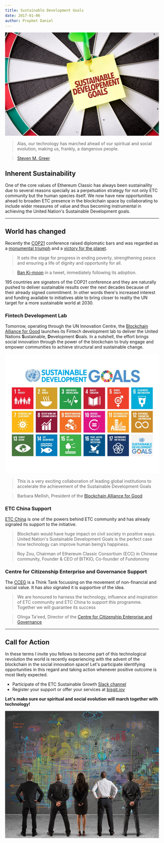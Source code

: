 ```yaml
---
title: Sustainable Development Goals
date: 2017-01-06
author: Prophet Daniel
---
```


![Sustainable Development Goals!](./KZNeqAF.jpg)

> Alas, our technology has marched ahead of our spiritual and social evolution, making us, frankly, a dangerous people. 

> [Steven M. Greer](http://www.goodreads.com/author/show/23515.Steven_M_Greer) 

## Inherent Sustainability

One of the core values of Ethereum Classic has always been sustainaility due to several reasons specially as a perpetuation strategy for not only ETC community but the human species itself.
We now have new opportunities ahead to broaden ETC presence in the blockchain space by collaborating to include wider measures of value and thus becoming instrumental in achieving the United Nation's Sustainable Development goals.
___

## World has changed

Recently the [COP21](http://www.un.org/sustainabledevelopment/cop21/) conference raised diplomatic bars and was regarded as a [monumental triumph](http://www.un.org/sustainabledevelopment/blog/2015/12/un-chief-hails-new-climate-change-agreement-as-monumental-triumph/#prettyPhoto) and a [victory for the planet](http://www.gouvernement.fr/en/universal-cop21-agreement-a-victory-for-the-planet).

> It sets the stage for progress in ending poverty, strengthening peace and ensuring a life of dignity and opportunity for all.

> [Ban Ki-moon](http://www.un.org/sg/) in a tweet, immediately following its adoption.


195 countries are signators of the COP21 conference and they are naturally pushed to deliver sustainable results over the next decades because of their already signed commitment.
In other words there's increased interest and funding available to initiatives able to bring closer to reality the UN target for a more sustainable world at 2030.

### Fintech Development Lab
Tomorrow, operating through the UN Innovation Centre, the [Blockchain Alliance for Good](http://www.bisgit.org/) launches its Fintech development lab to deliver the United Nations **S**ustainable, **D**evelopment **G**oals.
In a nutshell, the effort brings social innovation through the power of the blockchain to truly engage and empower communities to achieve structural and sustainable change.

![SDG infographic](./1*t2YXqyCJwrWiA4vN59raog.jpeg)


> This is a very exciting collaboration of leading global institutions to accelerate the achievement of the Sustainable Development Goals

> Barbara Mellish, President of the [Blockchain Alliance for Good](http://www.bisgit.org/)

### ETC China Support

[ETC China](http://www.etc.tm/) is one of the powers behind ETC community and has already signaled its support to the initiative. 

> Blockchain would have huge impact on civil society in positive ways.
> United Nation's Sustainable Development Goals is the perfect case how technology can improve human being’s happiness.

> Roy Zou, Chairman of Ethereum Classic Consortium (ECC) in Chinese community, Founder & CEO of BITKIO, Co-founder of Fundonomy

### Centre for Citizenship Enterprise and Governance Support

The [CCEG](http://www.cceg.org.uk/) is a Think Tank focussing on the movement of non-financial and social value. It has also signaled it is supportive of the idea.

> We are honoured to harness the technology, influence and inspiration of ETC community and ETC China to support this programme. Together we will guarantee its success

> Olinga Ta'eed, Director of the [Centre for Citizenship Enterprise and Governance](http://www.cceg.org.uk/)

___

## Call for Action
In these terms I invite you fellows to become part of this technological revolution the world is recently experiencing with the advent of the blockchain in the social innovation space!
Let's participate identifying opportunities in this regard and taking action whenever positive outcome is most likely expected.

- Participate of the ETC Sustainable Growth [Slack channel](https://ethereumclassic.slack.com/messages/sustainable-growth/) 
- Register your support or offer your services at [bisgit.iov](http://www.bisgit.org/)


**Let's make sure our spiritual and social evolution will march together with technology!**

![Take Action!](./mO3JqJZ.jpg)